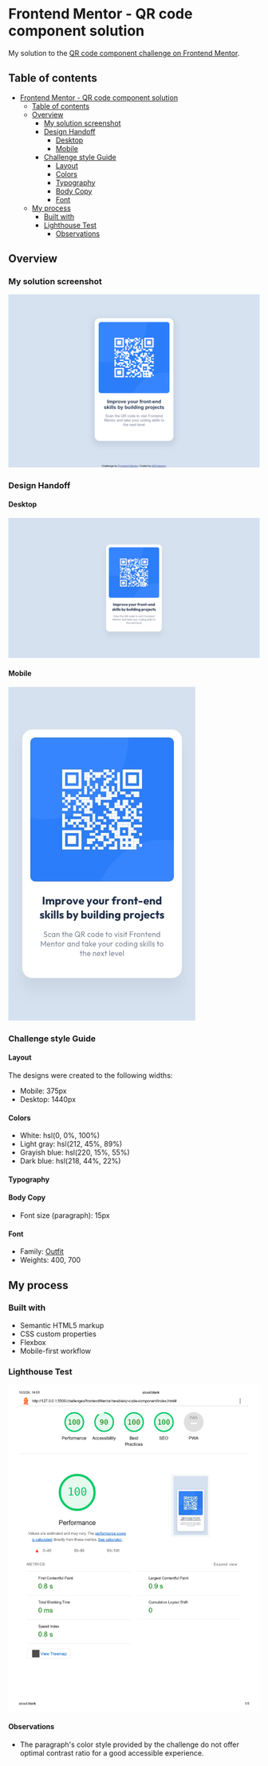 # Frontend Mentor - QR code component solution

My solution to the [QR code component challenge on Frontend Mentor](https://www.frontendmentor.io/challenges/qr-code-component-iux_sIO_H).

## Table of contents

- [Frontend Mentor - QR code component solution](#frontend-mentor---qr-code-component-solution)
  - [Table of contents](#table-of-contents)
  - [Overview](#overview)
    - [My solution screenshot](#my-solution-screenshot)
    - [Design Handoff](#design-handoff)
      - [Desktop](#desktop)
      - [Mobile](#mobile)
    - [Challenge style Guide](#challenge-style-guide)
      - [Layout](#layout)
      - [Colors](#colors)
      - [Typography](#typography)
      - [Body Copy](#body-copy)
      - [Font](#font)
  - [My process](#my-process)
    - [Built with](#built-with)
    - [Lighthouse Test](#lighthouse-test)
      - [Observations](#observations)


## Overview

### My solution screenshot

![](./assets/screens/qr-code-component_index.html.png)

### Design Handoff

#### Desktop

![](./assets/design-example/desktop-design.jpg)

#### Mobile

![](./assets/design-example/mobile-design.jpg)

### Challenge style Guide

#### Layout

The designs were created to the following widths:

- Mobile: 375px
- Desktop: 1440px

#### Colors

- White: hsl(0, 0%, 100%)
- Light gray: hsl(212, 45%, 89%)
- Grayish blue: hsl(220, 15%, 55%)
- Dark blue: hsl(218, 44%, 22%)

#### Typography

#### Body Copy

- Font size (paragraph): 15px

#### Font

- Family: [Outfit](https://fonts.google.com/specimen/Outfit)
- Weights: 400, 700


## My process

### Built with

- Semantic HTML5 markup
- CSS custom properties
- Flexbox
- Mobile-first workflow

### Lighthouse Test

![](./assets/screens/lighthouse-test.jpg)

#### Observations
- The paragraph's color style provided by the challenge do not offer optimal contrast ratio for a good accessible experience.